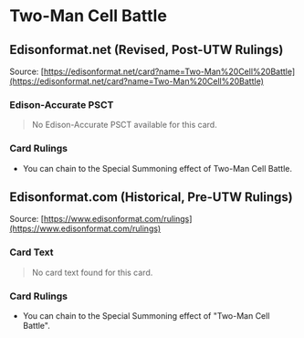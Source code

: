 # Two-Man Cell Battle

## Edisonformat.net (Revised, Post-UTW Rulings)

Source: [https://edisonformat.net/card?name=Two-Man%20Cell%20Battle](https://edisonformat.net/card?name=Two-Man%20Cell%20Battle)

### Edison-Accurate PSCT

> No Edison-Accurate PSCT available for this card.

### Card Rulings

*   You can chain to the Special Summoning effect of Two-Man Cell Battle.


## Edisonformat.com (Historical, Pre-UTW Rulings)

Source: [https://www.edisonformat.com/rulings](https://www.edisonformat.com/rulings)

### Card Text

> No card text found for this card.

### Card Rulings

*   You can chain to the Special Summoning effect of "Two-Man Cell Battle".


